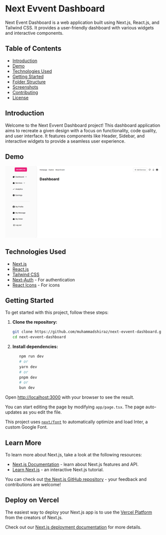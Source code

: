 # Next Evvent Dashboard

Next Event Dashboard is a web application built using Next.js, React.js, and Tailwind CSS. It provides a user-friendly dashboard with various widgets and interactive components.

## Table of Contents
- [Introduction](#introduction)
- [Demo](#demo)
- [Technologies Used](#technologies-used)
- [Getting Started](#getting-started)
- [Folder Structure](#folder-structure)
- [Screenshots](#screenshots)
- [Contributing](#contributing)
- [License](#license)

## Introduction

Welcome to the Next Evvent Dashboard project! This dashboard application aims to recreate a given design with a focus on functionality, code quality, and user interface. It features components like Header, Sidebar, and interactive widgets to provide a seamless user experience.

## Demo

![Dashboard Screenshot](public/images/screencapture.png)

## Technologies Used

- [Next.js](https://nextjs.org/)
- [React.js](https://reactjs.org/)
- [Tailwind CSS](https://tailwindcss.com/)
- [Next-Auth](https://next-auth.js.org/) - For authentication
- [React Icons](https://react-icons.github.io/react-icons/) - For icons

## Getting Started

To get started with this project, follow these steps:

1. **Clone the repository:**
   ```bash
   git clone https://github.com/muhammadshiraz/next-evvent-dashboard.git
   cd next-evvent-dashboard

2. **Install dependencies:**
   ```bash
      npm run dev
      # or
      yarn dev
      # or
      pnpm dev
      # or
      bun dev
   ```
Open [http://localhost:3000](http://localhost:3000) with your browser to see the result.

You can start editing the page by modifying `app/page.tsx`. The page auto-updates as you edit the file.

This project uses [`next/font`](https://nextjs.org/docs/basic-features/font-optimization) to automatically optimize and load Inter, a custom Google Font.

## Learn More

To learn more about Next.js, take a look at the following resources:

- [Next.js Documentation](https://nextjs.org/docs) - learn about Next.js features and API.
- [Learn Next.js](https://nextjs.org/learn) - an interactive Next.js tutorial.

You can check out [the Next.js GitHub repository](https://github.com/vercel/next.js/) - your feedback and contributions are welcome!

## Deploy on Vercel

The easiest way to deploy your Next.js app is to use the [Vercel Platform](https://vercel.com/new?utm_medium=default-template&filter=next.js&utm_source=create-next-app&utm_campaign=create-next-app-readme) from the creators of Next.js.

Check out our [Next.js deployment documentation](https://nextjs.org/docs/deployment) for more details.
